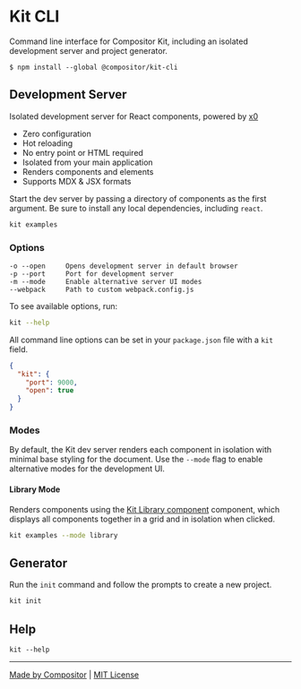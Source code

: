 # Kit CLI

Command line interface for Compositor Kit,
including an isolated development server and project generator.

```
$ npm install --global @compositor/kit-cli
```

## Development Server

Isolated development server for React components, powered by [x0][x0]

[x0]: https://github.com/c8r/x0

- Zero configuration
- Hot reloading
- No entry point or HTML required
- Isolated from your main application
- Renders components and elements
- Supports MDX & JSX formats

Start the dev server by passing a directory of components as the first argument.
Be sure to install any local dependencies, including `react`.

```sh
kit examples
```

### Options

```
-o --open     Opens development server in default browser
-p --port     Port for development server
-m --mode     Enable alternative server UI modes
--webpack     Path to custom webpack.config.js
```

To see available options, run:

```sh
kit --help
```

All command line options can be set in your `package.json` file with a `kit` field.

```json
{
  "kit": {
    "port": 9000,
    "open": true
  }
}
```

### Modes

By default, the Kit dev server renders each component in isolation with minimal base styling for the document.
Use the `--mode` flag to enable alternative modes for the development UI.

#### Library Mode

Renders components using the [Kit Library component][Library] component, which displays all components together in a grid and in isolation when clicked.

```sh
kit examples --mode library
```

[Library]: ../core/docs/Library.md


## Generator

Run the `init` command and follow the prompts to create a new project.

```sh
kit init
```

## Help

```
kit --help
```

---

[Made by Compositor](https://compositor.io/)
|
[MIT License](license)
